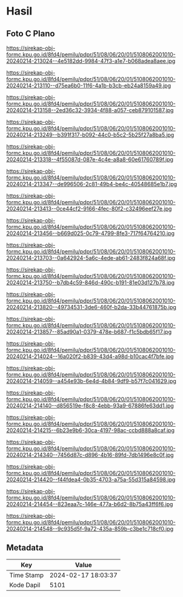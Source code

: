 # Hasil

## Foto C Plano

https://sirekap-obj-formc.kpu.go.id/8fd4/pemilu/pdpr/51/08/06/20/01/5108062001010-20240214-213024--4e5182dd-9984-47f3-a1e7-b068adea8aee.jpg

https://sirekap-obj-formc.kpu.go.id/8fd4/pemilu/pdpr/51/08/06/20/01/5108062001010-20240214-213110--d75ea6b0-11f6-4a1b-b3cb-eb24a8159a49.jpg

https://sirekap-obj-formc.kpu.go.id/8fd4/pemilu/pdpr/51/08/06/20/01/5108062001010-20240214-213158--2ed36c32-3934-4f88-a057-ceb879101587.jpg

https://sirekap-obj-formc.kpu.go.id/8fd4/pemilu/pdpr/51/08/06/20/01/5108062001010-20240214-213249--b391f317-b092-44c0-b5c2-5b25f27a8ba5.jpg

https://sirekap-obj-formc.kpu.go.id/8fd4/pemilu/pdpr/51/08/06/20/01/5108062001010-20240214-213318--4f55087d-087e-4c4e-a8a8-60e61760789f.jpg

https://sirekap-obj-formc.kpu.go.id/8fd4/pemilu/pdpr/51/08/06/20/01/5108062001010-20240214-213347--de996506-2c81-49b4-be4c-40548685e1b7.jpg

https://sirekap-obj-formc.kpu.go.id/8fd4/pemilu/pdpr/51/08/06/20/01/5108062001010-20240214-213413--0ce44cf2-9166-4fec-80f2-c32496eef27e.jpg

https://sirekap-obj-formc.kpu.go.id/8fd4/pemilu/pdpr/51/08/06/20/01/5108062001010-20240214-213456--b669d025-0c79-4799-8fe3-717f64764210.jpg

https://sirekap-obj-formc.kpu.go.id/8fd4/pemilu/pdpr/51/08/06/20/01/5108062001010-20240214-213703--0a642924-5a6c-4ede-ab61-2483f824a68f.jpg

https://sirekap-obj-formc.kpu.go.id/8fd4/pemilu/pdpr/51/08/06/20/01/5108062001010-20240214-213750--b7db4c59-846d-490c-b191-81e03d127b78.jpg

https://sirekap-obj-formc.kpu.go.id/8fd4/pemilu/pdpr/51/08/06/20/01/5108062001010-20240214-213820--49734531-3de6-460f-b2da-33b44761875b.jpg

https://sirekap-obj-formc.kpu.go.id/8fd4/pemilu/pdpr/51/08/06/20/01/5108062001010-20240214-213857--85ad90a1-0379-478e-b687-f1c5bdb65f17.jpg

https://sirekap-obj-formc.kpu.go.id/8fd4/pemilu/pdpr/51/08/06/20/01/5108062001010-20240214-214024--16a020f2-b839-43d4-a98d-b10cac4f7bfe.jpg

https://sirekap-obj-formc.kpu.go.id/8fd4/pemilu/pdpr/51/08/06/20/01/5108062001010-20240214-214059--a454e93b-6e4d-4b84-9df9-b57f7c041629.jpg

https://sirekap-obj-formc.kpu.go.id/8fd4/pemilu/pdpr/51/08/06/20/01/5108062001010-20240214-214140--d856519e-f8c8-4ebb-93a9-67886fe63dd1.jpg

https://sirekap-obj-formc.kpu.go.id/8fd4/pemilu/pdpr/51/08/06/20/01/5108062001010-20240214-214215--6b23e9b6-30ca-4197-98ac-ccbd888a8caf.jpg

https://sirekap-obj-formc.kpu.go.id/8fd4/pemilu/pdpr/51/08/06/20/01/5108062001010-20240214-214340--7456d87c-d896-4b16-89fd-7db1496e8c0f.jpg

https://sirekap-obj-formc.kpu.go.id/8fd4/pemilu/pdpr/51/08/06/20/01/5108062001010-20240214-214420--f44fdea4-0b35-4703-a75a-55d315a84598.jpg

https://sirekap-obj-formc.kpu.go.id/8fd4/pemilu/pdpr/51/08/06/20/01/5108062001010-20240214-214454--823eaa7c-146e-477a-b6d2-8b75a43ff6f6.jpg

https://sirekap-obj-formc.kpu.go.id/8fd4/pemilu/pdpr/51/08/06/20/01/5108062001010-20240214-214548--9c935d5f-9a72-435a-859b-c3be1c718cf0.jpg


## Metadata

| Key        | Value               |
| ---------- | ------------------- |
| Time Stamp | 2024-02-17 18:03:37 |
| Kode Dapil | 5101                |



